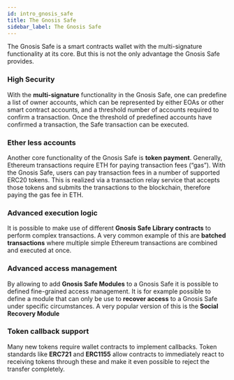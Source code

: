 ```yaml
---
id: intro_gnosis_safe
title: The Gnosis Safe
sidebar_label: The Gnosis Safe
---
```


The Gnosis Safe is a smart contracts wallet with the multi-signature functionality at its core. But this is not the only advantage the Gnosis Safe provides.

### High Security

With the **multi-signature** functionality in the Gnosis Safe, one can predefine a list of owner accounts, which can be represented by either EOAs or other smart contract accounts, and a threshold number of accounts required to confirm a transaction. Once the threshold of predefined accounts have confirmed a transaction, the Safe transaction can be executed. 

### Ether less accounts

Another core functionality of the Gnosis Safe is **token payment**. Generally, Ethereum transactions require ETH for paying transaction fees (“gas”). With the Gnosis Safe, users can pay transaction fees in a number of supported ERC20 tokens. This is realized via a transaction relay service that accepts those tokens and submits the transactions to the blockchain, therefore paying the gas fee in ETH. 

### Advanced execution logic

It is possible to make use of different **Gnosis Safe Library contracts** to perform complex transactions. A very common example of this are **batched transactions** where multiple simple Ethereum transactions are combined and executed at once.

### Advanced access management

By allowing to add **Gnosis Safe Modules** to a Gnosis Safe it is possible to defined fine-grained access management. It is for example possible to define a module that can only be use to **recover access** to a Gnosis Safe under specific circumstances. A very popular version of this is the **Social Recovery Module**

### Token callback support

Many new tokens require wallet contracts to implement callbacks. Token standards like **ERC721** and **ERC1155** allow contracts to immediately react to receiving tokens through these and make it even possible to reject the transfer completely.